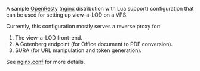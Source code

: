 A sample [OpenResty](https://openresty.org/en/) ([nginx](https://nginx.org/en/) distribution with Lua support) configuration that can be used for setting up view-a-LOD on a VPS.

Currently, this configuration mostly serves a reverse proxy for:
1. The view-a-LOD front-end.
2. A Gotenberg endpoint (for Office document to PDF conversion).
3. SURA (for URL manipulation and token generation).

See [nginx.conf](conf/nginx.conf) for more details.
